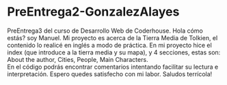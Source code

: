 # PreEntrega2-GonzalezAlayes
PreEntrega3 del curso de Desarrollo Web de Coderhouse.
Hola cómo estás? soy Manuel. 
Mi proyecto es acerca de la Tierra Media de Tolkien, el contenido lo realicé en inglés a modo de práctica. 
En mi proyecto hice el index (que introduce a la tierra media y su mapa), y 4 secciones, estas son: About the author, Cities, People, Main Characters.  
En el código podrás encontrar comentarios intentando facilitar su lectura e interpretación.
Espero quedes satisfecho con mi labor.
Saludos terrícola!
